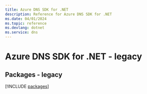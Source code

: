 ```yaml
---
title: Azure DNS SDK for .NET
description: Reference for Azure DNS SDK for .NET
ms.date: 04/01/2024
ms.topic: reference
ms.devlang: dotnet
ms.service: dns
---
```

# Azure DNS SDK for .NET - legacy
## Packages - legacy
[!INCLUDE [packages](dns-index.md)]